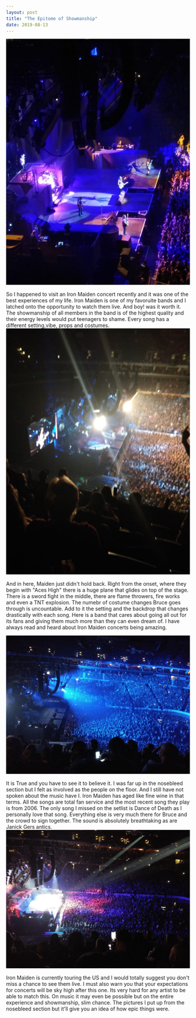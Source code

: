 ```yaml
---
layout: post
title: "The Epitome of Showmanship"
date: 2019-08-13
---
```


![My helpful screenshot](/assets/img/maiden1.jpeg)


So I happened to visit an Iron Maiden concert recently and it was one of the best experiences of my life. Iron Maiden is one of my favoruite bands and I latched onto the opportunity to watch them live. And boy! was it worth it. The showmanship of all members in the band is of the highest quality and their energy levels would put teenagers to shame. Every song has a different setting,vibe, props and costumes. 
![My helpful screenshot2](/assets/img/maiden2.jpeg)

And in here, Maiden just didn't hold back. Right from the onset, where they begin with "Aces High" there is a huge plane that glides on top of the stage. There is a sword fight in the middle, there are flame throwers, fire works and even a TNT explosion. The numebr of costume changes Bruce goes through is uncountable. Add to it the setting and the backdrop that changes drastically with each song. Here is a band that cares about going all out for its fans and giving them much more than they can even dream of. 
I have always read and heard about Iron Maiden concerts being amazing.

![My helpful screenshot](/assets/img/maiden3.jpeg)



It is True and you have to see it to believe it. I was far up in the nosebleed section but I felt as involved as the people on the floor. And I still have not spoken about the music have I. Iron Maiden has aged like fine wine in that terms. All the songs are total fan service and the most recent song they play is from 2006. The only song I missed on the setlist is Dance of Death as I personally love that song. Everything else is very much there for Bruce and the crowd to sign together. The sound is absolutely breathtaking as are Janick Gers antics. 
![My helpful screenshot](/assets/img/maiden4.jpeg)




Iron Maiden is currently touring the US and I would totally suggest you don't miss a chance to see them live. I must also warn you that your expectations for concerts will be sky high after this one. Its very hard for any artist to be able to match this. On music it may even be possible but on the entire experience and showmanship, slim chance. The pictures I put up from the nosebleed section but it'll give you an idea of how epic things were.
